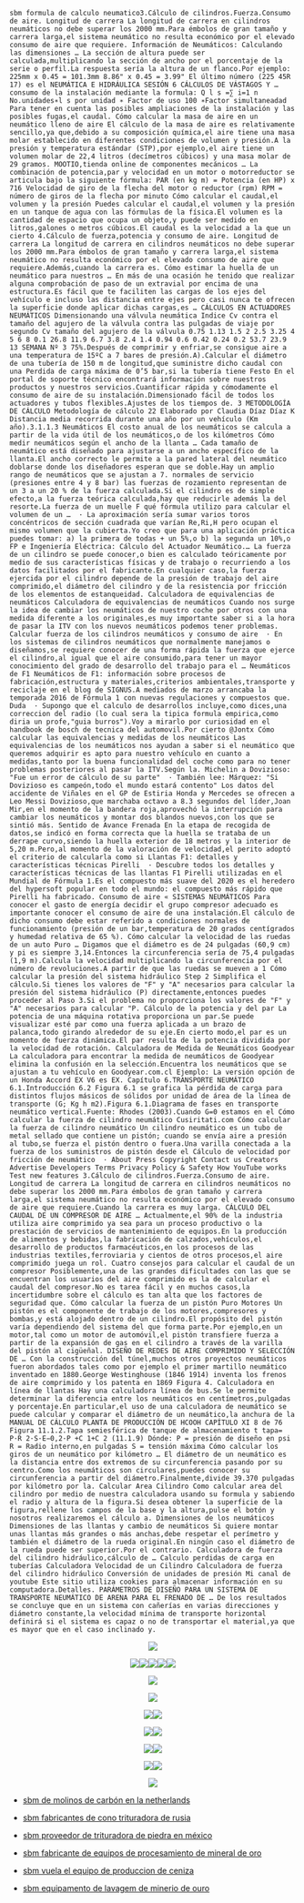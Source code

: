 
```
sbm formula de calculo neumatico3.Cálculo de cilindros.Fuerza.Consumo de aire. Longitud de carrera La longitud de carrera en cilindros neumáticos no debe superar los 2000 mm.Para émbolos de gran tamaño y carrera larga,el sistema neumático no resulta económico por el elevado consumo de aire que requiere. Información de Neumáticos: Calculando las dimensiones … La sección de altura puede ser calculada,multiplicando la sección de ancho por el porcentaje de la serie o perfil.La respuesta sería la altura de un flanco.Por ejemplo: 225mm x 0.45 = 101.3mm 8.86" x 0.45 = 3.99" El último número (225 45R 17) es el NEUMÁTICA E HIDRÁULICA SESIÓN 6 CÁLCULOS DE VÁSTAGOS Y … consumo de la instalación mediante la formula: Q l s =∑ i=1 n No.unidades∗l s por unidad ∗ Factor de uso 100 ∗Factor simultaneadad Para tener en cuenta las posibles ampliaciones de la instalación y las posibles fugas,el caudal. Cómo calcular la masa de aire en un neumático lleno de aire El cálculo de la masa de aire es relativamente sencillo,ya que,debido a su composición química,el aire tiene una masa molar establecido en diferentes condiciones de volumen y presión.A la presión y temperatura estándar (STP),por ejemplo,el aire tiene un volumen molar de 22,4 litros (decímetros cúbicos) y una masa molar de 29 gramos. MOOTIO,tienda online de componentes mecánicos … La combinación de potencia,par y velocidad en un motor o motorreductor se articula bajo la siguiente fórmula: PAR (en kg m) = Potencia (en HP) x 716 Velocidad de giro de la flecha del motor o reductor (rpm) RPM = número de giros de la flecha por minuto Cómo calcular el caudal,el volumen y la presión Puedes calcular el caudal,el volumen y la presión en un tanque de agua con las fórmulas de la física.El volumen es la cantidad de espacio que ocupa un objeto,y puede ser medido en litros,galones o metros cúbicos.El caudal es la velocidad a la que un cierto 4.Cálculo de fuerza,potencia y consumo de aire. Longitud de carrera La longitud de carrera en cilindros neumáticos no debe superar los 2000 mm.Para émbolos de gran tamaño y carrera larga,el sistema neumático no resulta económico por el elevado consumo de aire que requiere.Además,cuando la carrera es. Cómo estimar la huella de un neumático para nuestros … En más de una ocasión he tenido que realizar alguna comprobación de paso de un extravial por encima de una estructura.Es fácil que te faciliten las cargas de los ejes del vehículo e incluso las distancia entre ejes pero casi nunca te ofrecen la superficie donde aplicar dichas cargas,es … CÁLCULOS EN ACTUADORES NEUMÁTICOS Dimensionando una válvula neumática Indice Cv contra el tamaño del agujero de la válvula contra las pulgadas de viaje por segundo Cv tamaño del agujero de la válvula 0.75 1.13 1.5 2 2.5 3.25 4 5 6 8 0.1 26.8 11.9 6.7 3.8 2.4 1.4 0.94 0.6 0.42 0.24 0.2 53.7 23.9 13 SEMANA Nº 3 75%.Después de comprimir y enfriar,se consigue aire a una temperatura de 15ºC a 7 bares de presión.A).Calcular el diámetro de una tubería de 150 m de longitud,que suministre dicho caudal con una Perdida de carga máxima de 0’5 bar,si la tubería tiene Festo En el portal de soporte técnico encontrará información sobre nuestros productos y nuestros servicios.Cuantificar rápida y cómodamente el consumo de aire de su instalación.Dimensionado fácil de todos los actuadores y tubos flexibles.Ajustes de los tiempos de. 3 METODOLOGÍA DE CÁLCULO Metodología de cálculo 22 Elaborado por Claudia Díaz Díaz K Distancia media recorrida durante una año por un vehículo (Km año).3.1.1.3 Neumáticos El costo anual de los neumáticos se calcula a partir de la vida útil de los neumáticos,o de los kilómetros Cómo medir neumáticos según el ancho de la llanta … Cada tamaño de neumático está diseñado para ajustarse a un ancho específico de la llanta.El ancho correcto le permite a la pared lateral del neumático doblarse donde los diseñadores esperan que se doble.Hay un amplio rango de neumáticos que se ajustan a 7. normales de servicio (presiones entre 4 y 8 bar) las fuerzas de rozamiento representan de un 3 a un 20 % de la fuerza calculada.Si el cilindro es de simple efecto,a la fuerza teórica calculada,hay que reducirle además la del resorte.La fuerza de un muelle F qué fórmula utilizo para calcular el volumen de un …  · La aproximación sería sumar varios toros concéntricos de sección cuadrada que varían Re,Ri,H pero ocupan el mismo volumen que la cubierta.Yo creo que para una aplicación práctica puedes tomar: a) la primera de todas + un 5%,o b) la segunda un 10%,o FP e Ingeniería Eléctrica: Cálculo del Actuador Neumático.… La fuerza de un cilindro se puede conocer,o bien es calculado teóricamente por medio de sus características físicas y de trabajo o recurriendo a los datos facilitados por el fabricante.En cualquier caso,la fuerza ejercida por el cilindro depende de la presión de trabajo del aire comprimido,el diámetro del cilindro y de la resistencia por fricción de los elementos de estanqueidad. Calculadora de equivalencias de neumáticos Calculadora de equivalencias de neumáticos Cuando nos surge la idea de cambiar los neumáticos de nuestro coche por otros con una medida diferente a los originales,es muy importante saber si a la hora de pasar la ITV con los nuevos neumáticos podemos tener problemas. Calcular fuerza de los cilindros neumáticos y consumo de aire  · En los sistemas de cilindros neumáticos que normalmente manejamos o diseñamos,se requiere conocer de una forma rápida la fuerza que ejerce el cilindro,al igual que el aire consumido,para tener un mayor conocimiento del grado de desarrollo del trabajo para el … Neumáticos de F1 Neumáticos de F1: información sobre procesos de fabricación,estructura y materiales,criterios ambientales,transporte y reciclaje en el blog de SIGNUS.A mediados de marzo arrancaba la temporada 2016 de Fórmula 1 con nuevas regulaciones y compuestos que. Duda  · Supongo que el calculo de desarrollos incluye,como dices,una correccion del radio (lo cual sera la tipica formula empirica,como diria un profe,"guia burros").Voy a mirarlo por curiosidad en el handbook de bosch de tecnica del automovil.Por cierto @Jontx Cómo calcular las equivalencias y medidas de los neumáticos Las equivalencias de los neumáticos nos ayudan a saber si el neumático que queremos adquirir es apto para nuestro vehículo en cuanto a medidas,tanto por la buena funcionalidad del coche como para no tener problemas posteriores al pasar la ITV.Según la. Michelin a Dovizioso: "Fue un error de cálculo de su parte"  · También lee: Márquez: "Si Dovizioso es campeón,todo el mundo estará contento" Los datos del accidente de Viñales en el GP de Estiria Honda y Mercedes se ofrecen a Leo Messi Dovizioso,que marchaba octavo a 8.3 segundos del líder,Joan Mir,en el momento de la bandera roja,aprovechó la interrupción para cambiar los neumáticos y montar dos blandos nuevos,con los que se sintió más. Sentido de Avance Frenada En la etapa de recogida de datos,se indicó en forma correcta que la huella se trataba de un derrape curvo,siendo la huella exterior de 18 metros y la interior de 5,20 m.Pero,al momento de la valoración de velocidad,el perito adoptó el criterio de calcularla como si Llantas F1: detalles y características técnicas Pirelli  · Descubre todos los detalles y características técnicas de las llantas F1 Pirelli utilizadas en el Mundial de Fórmula 1.Es el compuesto más suave del 2020 es el heredero del hypersoft popular en todo el mundo: el compuesto más rápido que Pirelli ha fabricado. Consumo de aire « SISTEMAS NEUMÁTICOS Para conocer el gasto de energía decidir el grupo compresor adecuado es importante conocer el consumo de aire de una instalación.El cálculo de dicho consumo debe estar referido a condiciones normales de funcionamiento (presión de un bar,temperatura de 20 grados centígrados y humedad relativa de 65 %). Cómo calcular la velocidad de las ruedas de un auto Puro … Digamos que el diámetro es de 24 pulgadas (60,9 cm) y pi es siempre 3,14.Entonces la circunferencia sería de 75,4 pulgadas (1,9 m).Calcula la velocidad multiplicando la circunferencia por el número de revoluciones.A partir de que las ruedas se mueven a 1 Cómo calcular la presión del sistema hidráulico Step 2 Simplifica el cálculo.Si tienes los valores de "F" y "A" necesarios para calcular la presión del sistema hidráulico (P) directamente,entonces puedes proceder al Paso 3.Si el problema no proporciona los valores de "F" y "A" necesarios para calcular "P. Cálculo de la potencia y del par La potencia de una máquina rotativa proporciona un par.Se puede visualizar esté par como una fuerza aplicada a un brazo de palanca,todo girando alrededor de su eje.En cierto modo,el par es un momento de fuerza dinámica.El par resulta de la potencia dividida por la velocidad de rotación. Calculadora de Medida de Neumáticos Goodyear La calculadora para encontrar la medida de neumáticos de Goodyear elimina la confusión en la selección.Encuentra los neumáticos que se ajustan a tu vehículo en Goodyear.com.cl Ejemplo: La versión opción de un Honda Accord EX V6 es EX. Capítulo 6.TRANSPORTE NEUMÁTICO 6.1.Introducción 6.2 Figura 6.1 se grafica la pérdida de carga para distintos flujos másicos de sólidos por unidad de área de la línea de transporte (G; Kg h m2).Figura 6.1.Diagrama de fases en transporte neumático vertical.Fuente: Rhodes (2003).Cuando G=0 estamos en el Cómo calcular la fuerza de cilindro neumático Cusiritati.com Cómo calcular la fuerza de cilindro neumático Un cilindro neumático es un tubo de metal sellado que contiene un pistón; cuando se envía aire a presión al tubo,se fuerza el pistón dentro o fuera.Una varilla conectada a la fuerza de los suministros de pistón desde el Cálculo de velocidad por fricción de neumático  · About Press Copyright Contact us Creators Advertise Developers Terms Privacy Policy & Safety How YouTube works Test new features 3.Cálculo de cilindros.Fuerza.Consumo de aire. Longitud de carrera La longitud de carrera en cilindros neumáticos no debe superar los 2000 mm.Para émbolos de gran tamaño y carrera larga,el sistema neumático no resulta económico por el elevado consumo de aire que requiere.Cuando la carrera es muy larga. CÁLCULO DEL CAUDAL DE UN COMPRESOR DE AIRE … Actualmente,el 90% de la industria utiliza aire comprimido ya sea para un proceso productivo o la prestación de servicios de mantenimiento de equipos.En la producción de alimentos y bebidas,la fabricación de calzados,vehículos,el desarrollo de productos farmacéuticos,en los procesos de las industrias textiles,ferroviaria y cientos de otros procesos,el aire comprimido juega un rol. Cuatro consejos para calcular el caudal de un compresor Posiblemente,una de las grandes dificultades con las que se encuentran los usuarios del aire comprimido es la de calcular el caudal del compresor.No es tarea fácil y en muchos casos,la incertidumbre sobre el cálculo es tan alta que los factores de seguridad que. Cómo calcular la fuerza de un pistón Puro Motores Un pistón es el componente de trabajo de los motores,compresores y bombas,y está alojado dentro de un cilindro.El propósito del pistón varía dependiendo del sistema del que forma parte.Por ejemplo,en un motor,tal como un motor de automóvil,el pistón transfiere fuerza a partir de la expansión de gas en el cilindro a través de la varilla del pistón al cigüeñal. DISEÑO DE REDES DE AIRE COMPRIMIDO Y SELECCIÓN DE … Con la construcción del túnel,muchos otros proyectos neumáticos fueron abordados tales como por ejemplo el primer martillo neumático inventado en 1880.George Westinghouse (1846 1914) inventa los frenos de aire comprimido y los patenta en 1869 Figura 4. Calculadora en línea de llantas Hay una calculadora línea de bus.Se le permite determinar la diferencia entre los neumáticos en centímetros,pulgadas y porcentaje.En particular,el uso de una calculadora de neumático se puede calcular y comparar el diámetro de un neumático,la anchura de la MANUAL DE CÁLCULO PLANTA DE PRODUCCIÓN DE HCOOH CAPÍTULO XI 8 de 76 Figura 11.1.2.Tapa semiesférica de tanque de almacenamiento t tapa= P·R 2·S·E−0,2·P +C 1+C 2 (11.1.9) Dónde: P = presión de diseño en psi R = Radio interno,en pulgadas S = tensión máxima Cómo calcular los giros de un neumático por kilómetro … El diámetro de un neumático es la distancia entre dos extremos de su circunferencia pasando por su centro.Como los neumáticos son circulares,puedes conocer su circunferencia a partir del diámetro.Finalmente,divide 39.370 pulgadas por kilómetro por la. Calcular Area Cilindro Como calcular area del cilindro por medio de nuestra calculadora usando su formula y sabiendo el radio y altura de la figura.Si desea obtener la superficie de la figura,rellene los campos de la base y la altura,pulse el botón y nosotros realizaremos el cálculo a. Dimensiones de los neumáticos Dimensiones de las llantas y cambio de neumáticos Si quiere montar unas llantas más grandes o más anchas,debe respetar el perímetro y también el diámetro de la rueda original.En ningún caso el diámetro de la rueda puede ser superior.Por el contrario. Calculadora de fuerza del cilindro hidráulico,cálculo de … Calculo perdidas de carga en tuberías Calculadora Velocidad de un Cilindro Calculadora de fuerza del cilindro hidráulico Conversión de unidades de presión Mi canal de youtube Este sitio utiliza cookies para almacenar información en su computadora.Detalles. PARÁMETROS DE DISEÑO PARA UN SISTEMA DE TRANSPORTE NEUMÁTICO DE ARENA PARA EL FRENADO DE … De los resultados se concluye que en un sistema con cañerías en varias direcciones y diámetro constante,la velocidad mínima de transporte horizontal definirá si el sistema es capaz o no de transportar el material,ya que es mayor que en el caso inclinado y. 
```

<div align="center">

<a href="https://es-crusher.shibang-china.com/github&k=sbm+formula+de+calculo+neumatico"><img src="https://static.shibang-china.com/es/crusher/logo.jpg"></a>

<a href="https://es-crusher.shibang-china.com/github&k=sbm+formula+de+calculo+neumatico"><img src="https://static.shibang-china.com/es/crusher/index.jpg"></a><a href="https://es-crusher.shibang-china.com/material.htmlgithub&k=sbm+formula+de+calculo+neumatico"><img src="https://static.shibang-china.com/es/crusher/material.jpg"></a><a href="https://es-crusher.shibang-china.com/application.htmlgithub&k=sbm+formula+de+calculo+neumatico"><img src="https://static.shibang-china.com/es/crusher/application.jpg"></a><a href="https://es-crusher.shibang-china.com/aboutus.htmlgithub&k=sbm+formula+de+calculo+neumatico"><img src="https://static.shibang-china.com/es/crusher/aboutus.jpg"></a><a href="https://es-crusher.shibang-china.com/contact.htmlgithub&k=sbm+formula+de+calculo+neumatico"><img src="https://static.shibang-china.com/es/crusher/contact.jpg"></a>

<a href="https://es-crusher.shibang-china.com/github&k=sbm+formula+de+calculo+neumatico"><img src="https://static.shibang-china.com/es/crusher/banner.jpg"></a>

<a href="https://swt.shibang-china.com/github&k=sbm+formula+de+calculo+neumatico"><img src="https://static.shibang-china.com/es/crusher/text.jpg"></a>

<a href="https://swt.shibang-china.com/github&k=sbm+formula+de+calculo+neumatico"><img src="https://static.shibang-china.com/es/crusher/chat.jpg"></a><a href="https://es-crusher.shibang-china.com/contact.htmlgithub&k=sbm+formula+de+calculo+neumatico"><img src="https://static.shibang-china.com/es/crusher/message.jpg"></a>

<a href="https://es-crusher.shibang-china.com/products/pe.htmlgithub&k=sbm+formula+de+calculo+neumatico"><img src="https://static.shibang-china.com/es/crusher/pe.jpg"></a><a href="https://es-crusher.shibang-china.com/products/pf.htmlgithub&k=sbm+formula+de+calculo+neumatico"><img src="https://static.shibang-china.com/es/crusher/pf.jpg"></a>

<a href="https://es-crusher.shibang-china.com/products/hpt.htmlgithub&k=sbm+formula+de+calculo+neumatico"><img src="https://static.shibang-china.com/es/crusher/hpt.jpg"></a><a href="https://es-crusher.shibang-china.com/products/vsi.htmlgithub&k=sbm+formula+de+calculo+neumatico"><img src="https://static.shibang-china.com/es/crusher/vsi.jpg"></a>

<a href="https://es-crusher.shibang-china.com/products/klv.htmlgithub&k=sbm+formula+de+calculo+neumatico"><img src="https://static.shibang-china.com/es/crusher/klv.jpg"></a><a href="https://es-crusher.shibang-china.com/products/portable.htmlgithub&k=sbm+formula+de+calculo+neumatico"><img src="https://static.shibang-china.com/es/crusher/portable.jpg"></a>

<a href="https://swt.shibang-china.com/github&k=sbm+formula+de+calculo+neumatico"><img src="https://static.shibang-china.com/es/crusher/case.jpg"></a>

</div>


* [sbm de molinos de carbón en la netherlands](sbm%20de%20molinos%20de%20carb%C3%B3n%20en%20la%20netherlands.md)

* [sbm fabricantes de cono trituradora de rusia](sbm%20fabricantes%20de%20cono%20trituradora%20de%20rusia.md)

* [sbm proveedor de trituradora de piedra en méxico](sbm%20proveedor%20de%20trituradora%20de%20piedra%20en%20m%C3%A9xico.md)

* [sbm fabricante de equipos de procesamiento de mineral de oro](sbm%20fabricante%20de%20equipos%20de%20procesamiento%20de%20mineral%20de%20oro.md)

* [sbm vuela el equipo de produccion de ceniza](sbm%20vuela%20el%20equipo%20de%20produccion%20de%20ceniza.md)

* [sbm equipamento de lavagem de minerio de ouro](sbm%20equipamento%20de%20lavagem%20de%20minerio%20de%20ouro.md)